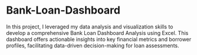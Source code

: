 # Bank-Loan-Dashboard
In this project, I leveraged my data analysis and visualization skills to develop a comprehensive Bank Loan Dashboard Analysis using Excel. This dashboard offers actionable insights into key financial metrics and borrower profiles, facilitating data-driven decision-making for loan assessments. 
